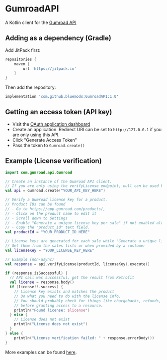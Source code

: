 # GumroadAPI
A Kotlin client for the [Gumroad API](https://app.gumroad.com/api)

## Adding as a dependency (Gradle)
Add JitPack first:

```groovy
repositories {
    maven {
        url 'https://jitpack.io'
    }
}
```

Then add the repository:
```groovy
implementation 'com.github.bluemods:GumroadAPI:1.0'
```

## Getting an access token (API key)
- Visit the [OAuth application dashboard](https://app.gumroad.com/oauth/applications/)
- Create an application. Redirect URI can be set to `http://127.0.0.1` if you are only using this API.
- Click "Generate Access Token"
- Pass the token to ```Gumroad.create()```

## Example (License verification)

```kotlin
import com.gumroad.api.Gumroad

// Create an instance of the Gumroad API client.
// If you are only using the verifyLicense endpoint, null can be used here
val api = Gumroad.create("YOUR_API_KEY_HERE")

// Verify a Gumroad license key for a product.
// Product IDs can be found
// - Go to https://app.gumroad.com/products/,
// - Click on the product name to edit it
// - Scroll down to Settings
// - Enable "Generate a unique license key per sale" if not enabled already
// - Copy the "product_id" text field.
val productId = "YOUR_PRODUCT_ID_HERE"

// License keys are generated for each sale while "Generate a unique license key per sale" is enabled for a product.
// Get them from the sales lists or when provided by a customer
val licenseKey = "YOUR_LICENSE_KEY_HERE"

// Example (non-async)
val response = api.verifyLicense(productId, licenseKey).execute()

if (response.isSuccessful) {
  // API call was successful, get the result from Retrofit
  val license = response.body()
  if (license!!.success) {
    // License key exists and matches the product
    // Do what you need to do with the license info.
    // You should probably check for things like chargebacks, refunds, etc.
    // before granting access to a resource.
    println("Found license: $license")
  } else {
    // License does not exist
    println("License does not exist")
  }
} else {
    println("License verification failed: " + response.errorBody())
}
```

More examples can be found [here](/examples).
